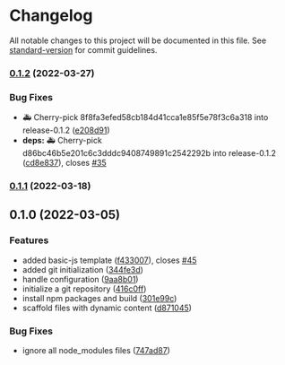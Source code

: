 # Changelog

All notable changes to this project will be documented in this file. See [standard-version](https://github.com/conventional-changelog/standard-version) for commit guidelines.

### [0.1.2](https://github.com/gpsystem/create-geofs-plugin/compare/v0.1.1...v0.1.2) (2022-03-27)

### Bug Fixes

- :ambulance: Cherry-pick 8f8fa3efed58cb184d41cca1e85f5e78f3c6a318 into release-0.1.2 ([e208d91](https://github.com/gpsystem/create-geofs-plugin/commit/e208d917a2b439977f2e13a5c7993ac03e1372e9))
- **deps:** :ambulance: Cherry-pick d86bc46b5e201c6c3dddc9408749891c2542292b into release-0.1.2 ([cd8e837](https://github.com/gpsystem/create-geofs-plugin/commit/cd8e837643c8686080888e5270e67dec1fda7595)), closes [#35](https://github.com/gpsystem/create-geofs-plugin/issues/35)

### [0.1.1](https://github.com/gpsystem/create-geofs-plugin/compare/v0.1.0...v0.1.1) (2022-03-18)

## 0.1.0 (2022-03-05)

### Features

- added basic-js template ([f433007](https://github.com/gpsystem/create-geofs-plugin/commit/f433007af58a368b8e492328ac727ebc0097a924)), closes [#45](https://github.com/gpsystem/create-geofs-plugin/issues/45)
- added git initialization ([344fe3d](https://github.com/gpsystem/create-geofs-plugin/commit/344fe3db84c116db5696cd5aeafeb5cb3930a84f))
- handle configuration ([9aa8b01](https://github.com/gpsystem/create-geofs-plugin/commit/9aa8b015613f6888d246a8bfc2c8e5cc074fb46d))
- initialize a git repository ([416c0ff](https://github.com/gpsystem/create-geofs-plugin/commit/416c0ff79d3eb14d45831403f22fe6f466fac5ef))
- install npm packages and build ([301e99c](https://github.com/gpsystem/create-geofs-plugin/commit/301e99cd74d0dd49c039d9adcf7a4c41e0b916dc))
- scaffold files with dynamic content ([d871045](https://github.com/gpsystem/create-geofs-plugin/commit/d871045a9a0fd8fb0f1f82d2172235c668f51637))

### Bug Fixes

- ignore all node_modules files ([747ad87](https://github.com/gpsystem/create-geofs-plugin/commit/747ad879767793b5aab6a7c9bce91b2026c486e4))
